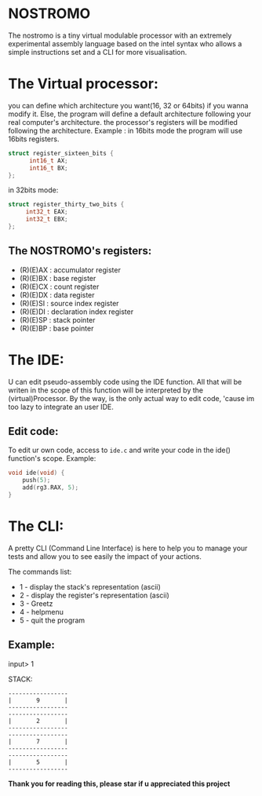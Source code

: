 # NOSTROMO
The nostromo is a tiny virtual modulable processor with an extremely experimental assembly language based on the intel syntax who allows a simple instructions set and a CLI for more visualisation.

# The Virtual processor:

you can define which architecture you want(16, 32 or 64bits) if you wanna modify it. Else, the program will define a default architecture following your real computer's architecture.
the processor's registers will be modified following the architecture.
Example : 
in 16bits mode the program will use 16bits registers.
```c
struct register_sixteen_bits {
      int16_t AX;
      int16_t BX;
};
``` 
 in 32bits mode:
 ```c
 struct register_thirty_two_bits {
      int32_t EAX;
      int32_t EBX;
 };
 ```
 
 ## The NOSTROMO's registers:
 * (R)(E)AX : accumulator register
 * (R)(E)BX : base register
 * (R)(E)CX : count register
 * (R)(E)DX : data register
 * (R)(E)SI : source index register
 * (R)(E)DI : declaration index register
 * (R)(E)SP : stack pointer
 * (R)(E)BP : base pointer

# The IDE:

U can edit pseudo-assembly code using the IDE function. All that will be writen in the scope of this function will be interpreted by the (virtual)Processor. By the way, is the only actual way to edit code, 'cause im too lazy to integrate an user IDE. 

## Edit code:
To edit ur own code, access to `ide.c` and write your code in the ide() function's scope.
Example:
```c
void ide(void) {
    push(5);
    add(rg3.RAX, 5);
}
```
# The CLI:

A pretty CLI (Command Line Interface) is here to help you to manage your tests and allow you to see easily the impact of your actions.

The commands list:
* 1 - display the stack's representation (ascii)
* 2 - display the register's representation (ascii)
* 3 - Greetz
* 4 - helpmenu
* 5 - quit the program

## Example:
input> 1

STACK:
```
-----------------
|       9       |
-----------------
-----------------
|       2       |
-----------------
-----------------
|       7       |
-----------------
-----------------
|       5       |
-----------------
```

**Thank you for reading this, please star if u appreciated this project**

